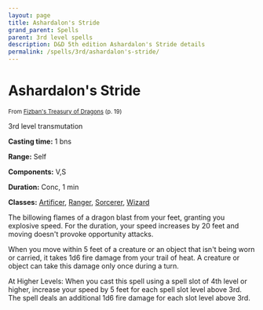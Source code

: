 ```yaml
---
layout: page
title: Ashardalon's Stride
grand_parent: Spells
parent: 3rd level spells 
description: D&D 5th edition Ashardalon's Stride details
permalink: /spells/3rd/ashardalon's-stride/
---
```


# Ashardalon's Stride

<small>From <a target="_blank" href="https://dnd.wizards.com/products/treasury-dragons">Fizban's Treasury of Dragons</a> (p. 19)</small>


3rd level transmutation

**Casting time:** 1 bns

**Range:** Self

**Components:** V,S 

**Duration:** Conc, 1 min

**Classes:** [Artificer](/classes/artificer/), [Ranger](/classes/ranger/), [Sorcerer](/classes/sorcerer/), [Wizard](/classes/wizard/)

The billowing flames of a dragon blast from your feet, granting you explosive speed. For the duration, your speed increases by 20 feet and moving doesn't provoke opportunity attacks.

   When you move within 5 feet of a creature or an object that isn't being worn or carried, it takes 1d6 fire damage from your trail of heat. A creature or object can take this damage only once during a turn.

   At Higher Levels: When you cast this spell using a spell slot of 4th level or higher, increase your speed by 5 feet for each spell slot level above 3rd. The spell deals an additional 1d6 fire damage for each slot level above 3rd.